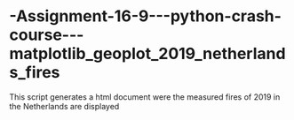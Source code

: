 # -Assignment-16-9---python-crash-course---matplotlib_geoplot_2019_netherlands_fires
This script generates a html document were the measured fires of 2019 in the Netherlands are displayed
